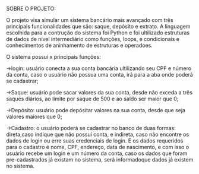 SOBRE O PROJETO:

   O projeto visa simular um sistema bancário mais avançado com três principais funcionalidades que 
são: saque, depósito e extrato. A linguagem escolhida para a contrução do sistema foi Python e 
foi ultilizado estruturas de dados de nível intermediário como funções, loops, e condicionais e 
conhecimentos de aninhamento de estruturas e operadoes. 
  
   O sistema possui x principais funções:
   
   ->login: usuário conecta a sua conta bancária ultilizando seu CPF e número da conta, caso o 
usuário não possua uma conta, irá para a aba onde poderá se cadastrar;

   ->Saque: usuário pode sacar valores da sua conta, desde não exceda a três saques diários, 
ao limite por saque de 500 e ao saldo ser maior que 0;

->Depósito: usuário pode depósitar valores na sua conta, desde que seja valores maiores que 0;

   ->Cadastro: o usuário poderá se cadastrar no banco de duas formas: direta,caso indique que 
não possuí conta, e indireta, caso não encontre os dados de login ou erre suas credenciais de login. 
E os dados requeridos para o cadastro é nome, CPF, endereço, data de nascimento, e com isso o 
usuário recebe um login e um número da conta, caso os dados que foram pre-cadastrados já existam no 
sistema, será informadoque dados já existem no sistema.
